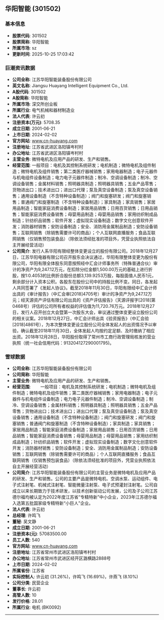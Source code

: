 ## 华阳智能 (301502)

### 基本信息

- **股票代码**: 301502
- **股票简称**: 华阳智能
- **所属市场**: sz
- **更新时间**: 2025-10-25 17:03:42

### 巨潮资讯数据

- **公司全称**: 江苏华阳智能装备股份有限公司
- **英文名称**: Jiangsu Huayang Intelligent Equipment Co., Ltd.
- **A股代码**: 301502
- **A股简称**: 华阳智能
- **所属市场**: 深交所创业板
- **所属行业**: 电气机械和器材制造业
- **法人代表**: 许云初
- **注册资本(万元)**: 5708.35
- **成立日期**: 2001-06-21
- **上市日期**: 2024-02-02
- **官方网站**: www.cn-huayang.com
- **注册地址**: 江苏省武进区洛阳镇岑村村
- **办公地址**: 江苏省武进区洛阳镇岑村村
- **主营业务**: 微特电机及应用产品的研发、生产和销售。
- **经营范围**: 一般项目：电机及其控制系统研发；电机制造；微特电机及组件制造；微特电机及组件销售；第二类医疗器械销售；家用电器制造；电子元器件与机电组件设备制造；电力电子元器件制造；制冷、空调设备制造；制冷、空调设备销售；金属材料销售；照明器具制造；照明器具销售；五金产品零售；货物进出口；技术进出口；进出口代理；泵及真空设备制造；泵及真空设备销售；通用设备制造（不含特种设备制造）；阀门和旋塞研发；阀门和旋塞销售；普通阀门和旋塞制造（不含特种设备制造）；家具制造；家具销售；家居用品制造；智能家庭消费设备制造；家居用品销售；日用百货销售；日用品销售；智能家庭消费设备销售；母婴用品制造；母婴用品销售；家用纺织制成品制造；针纺织品销售；软件开发；虚拟现实设备制造；数字文化创意软件开发；消防器材销售；安防设备制造；安全、消防用金属制品制造；安防设备销售；互联网销售（除销售需要许可的商品）；个人互联网直播服务；食品互联网销售（仅销售预包装食品）（除依法须经批准的项目外，凭营业执照依法自主开展经营活动）
- **公司简介**: 发行人系华阳有限经整体变更设立的股份有限公司。2018年12月27日，江苏华阳电器有限公司召开股东会决议通过，华阳有限整体变更为股份有限公司，华阳有限全体股东同意按照经中汇会计师事务所（特殊普通合伙）审计的净资产为9,247.12万元，在扣除分红金额1,500.00万元的基础上进行折股，按1:0.4053的比例折合股份总额3,139.9253万股，每股面值人民币1元，剩余部分计入资本公积。各股东在股份公司中的持股比例不变。同日，各发起人共同签署了《发起人协议》。截至2018年11月30日，华阳有限经中汇会计师出具的《审计报告》（中汇会审[2018]4705号）审计的净资产为9,247.12万元；经天源资产评估有限公司出具的《资产评估报告》（天源评报字[2018]第0468号）评估的公司所有者权益的评估值为11,720.76万元。2018年12月27日，发行人召开创立大会暨第一次股东大会，审议通过整体变更设立股份公司的相关议案。2018年12月27日，中汇会计师出具《验资报告》（中汇会验[2018]4861号），为本次整体变更设立股份公司全体发起人的出资情况予以审验，确认截至2018年11月30日，全体发起人均按约定足额、及时缴纳了相应出资。2018年12月28日，华阳股份取得了常州市工商行政管理局核发的营业执照（统一社会信用代码：913204127290001795)。

### 雪球数据

- **公司全称**: 江苏华阳智能装备股份有限公司
- **公司简称**: 华阳智能
- **主营业务**: 微特电机及应用产品的研发、生产和销售。
- **经营范围**: 　　一般项目：电机及其控制系统研发；电机制造；微特电机及组件制造；微特电机及组件销售；第二类医疗器械销售；家用电器制造；电子元器件与机电组件设备制造；电力电子元器件制造；制冷、空调设备制造；制冷、空调设备销售；金属材料销售；照明器具制造；照明器具销售；五金产品零售；货物进出口；技术进出口；进出口代理；泵及真空设备制造；泵及真空设备销售；通用设备制造（不含特种设备制造）；阀门和旋塞研发；阀门和旋塞销售；普通阀门和旋塞制造（不含特种设备制造）；家具制造；家具销售；家居用品制造；智能家庭消费设备制造；家居用品销售；日用百货销售；日用品销售；智能家庭消费设备销售；母婴用品制造；母婴用品销售；家用纺织制成品制造；针纺织品销售；软件开发；虚拟现实设备制造；数字文化创意软件开发；消防器材销售；安防设备制造；安全、消防用金属制品制造；安防设备销售；互联网销售（除销售需要许可的商品）；个人互联网直播服务；食品互联网销售（仅销售预包装食品）（除依法须经批准的项目外，凭营业执照依法自主开展经营活动）
- **公司简介**: 江苏华阳智能装备股份有限公司的主营业务是微特电机及应用产品的研发、生产和销售。公司的主要产品是微特电机、空调水泵、运动组件、电子式注射笔、机械式注射笔、智能微量注射泵、电子式预灌封注射笔。公司自成立以来长期致力于技术研发，以技术创新驱动公司发展，公司及子公司江苏德尔福均被认定为2022年度江苏省“专精特新”中小企业，2023年江苏德尔福入选第五批国家级专精特新“小巨人”企业。
- **法人代表**: 许云初
- **总经理**: 许鸣飞
- **董秘**: 吴文静
- **成立日期**: 2001-06-21
- **注册资本(元)**: 57083500.00
- **员工人数**: 540
- **官方网站**: www.cn-huayang.com
- **注册地址**: 江苏省常州市武进区洛阳镇岑村村
- **办公地址**: 江苏省常州市武进区经开区潞横路2888号
- **上市日期**: 2024-02-02
- **所属省份**: 江苏省
- **实际控制人**: 许云初 (31.26%)，许鸣飞 (16.69%)，许燕飞 (8.10%)
- **公司分类**: 民营企业
- **董事长**: 许云初
- **高管人数**: 10
- **发行价格**: 28.01
- **所属行业**: 电机 (BK0092)

---